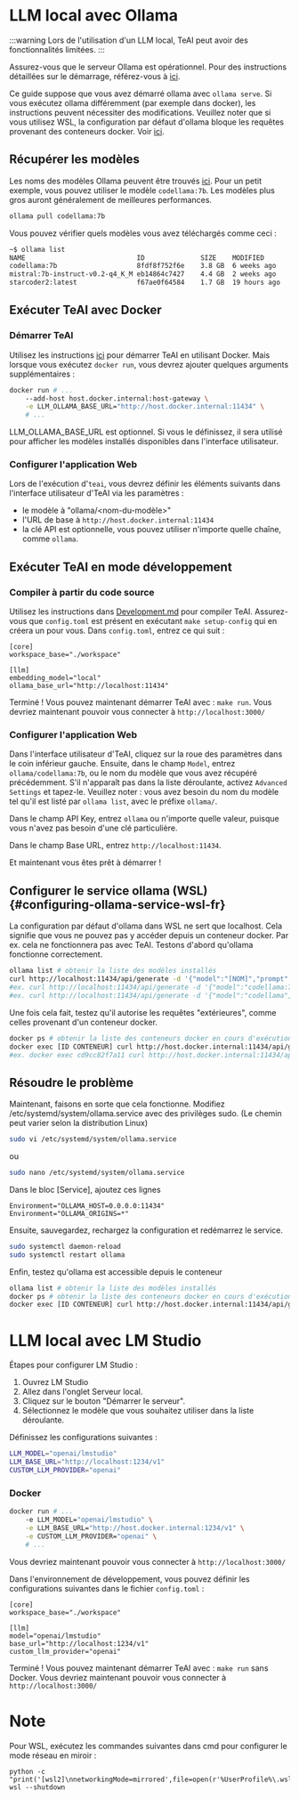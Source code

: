 

# LLM local avec Ollama

:::warning
Lors de l'utilisation d'un LLM local, TeAI peut avoir des fonctionnalités limitées.
:::

Assurez-vous que le serveur Ollama est opérationnel.
Pour des instructions détaillées sur le démarrage, référez-vous à [ici](https://github.com/ollama/ollama).

Ce guide suppose que vous avez démarré ollama avec `ollama serve`. Si vous exécutez ollama différemment (par exemple dans docker), les instructions peuvent nécessiter des modifications. Veuillez noter que si vous utilisez WSL, la configuration par défaut d'ollama bloque les requêtes provenant des conteneurs docker. Voir [ici](#configuring-ollama-service-wsl-fr).

## Récupérer les modèles

Les noms des modèles Ollama peuvent être trouvés [ici](https://ollama.com/library). Pour un petit exemple, vous pouvez utiliser le modèle `codellama:7b`. Les modèles plus gros auront généralement de meilleures performances.

```bash
ollama pull codellama:7b
```

Vous pouvez vérifier quels modèles vous avez téléchargés comme ceci :

```bash
~$ ollama list
NAME                            ID              SIZE    MODIFIED
codellama:7b                    8fdf8f752f6e    3.8 GB  6 weeks ago
mistral:7b-instruct-v0.2-q4_K_M eb14864c7427    4.4 GB  2 weeks ago
starcoder2:latest               f67ae0f64584    1.7 GB  19 hours ago
```

## Exécuter TeAI avec Docker

### Démarrer TeAI
Utilisez les instructions [ici](../getting-started) pour démarrer TeAI en utilisant Docker.
Mais lorsque vous exécutez `docker run`, vous devrez ajouter quelques arguments supplémentaires :

```bash
docker run # ...
    --add-host host.docker.internal:host-gateway \
    -e LLM_OLLAMA_BASE_URL="http://host.docker.internal:11434" \
    # ...
```

LLM_OLLAMA_BASE_URL est optionnel. Si vous le définissez, il sera utilisé pour afficher
les modèles installés disponibles dans l'interface utilisateur.


### Configurer l'application Web

Lors de l'exécution d'`teai`, vous devrez définir les éléments suivants dans l'interface utilisateur d'TeAI via les paramètres :
- le modèle à "ollama/&lt;nom-du-modèle&gt;"
- l'URL de base à `http://host.docker.internal:11434`
- la clé API est optionnelle, vous pouvez utiliser n'importe quelle chaîne, comme `ollama`.


## Exécuter TeAI en mode développement

### Compiler à partir du code source

Utilisez les instructions dans [Development.md](https://github.com/All-Hands-AI/TeAI/blob/main/Development.md) pour compiler TeAI.
Assurez-vous que `config.toml` est présent en exécutant `make setup-config` qui en créera un pour vous. Dans `config.toml`, entrez ce qui suit :

```
[core]
workspace_base="./workspace"

[llm]
embedding_model="local"
ollama_base_url="http://localhost:11434"

```

Terminé ! Vous pouvez maintenant démarrer TeAI avec : `make run`. Vous devriez maintenant pouvoir vous connecter à `http://localhost:3000/`

### Configurer l'application Web

Dans l'interface utilisateur d'TeAI, cliquez sur la roue des paramètres dans le coin inférieur gauche.
Ensuite, dans le champ `Model`, entrez `ollama/codellama:7b`, ou le nom du modèle que vous avez récupéré précédemment.
S'il n'apparaît pas dans la liste déroulante, activez `Advanced Settings` et tapez-le. Veuillez noter : vous avez besoin du nom du modèle tel qu'il est listé par `ollama list`, avec le préfixe `ollama/`.

Dans le champ API Key, entrez `ollama` ou n'importe quelle valeur, puisque vous n'avez pas besoin d'une clé particulière.

Dans le champ Base URL, entrez `http://localhost:11434`.

Et maintenant vous êtes prêt à démarrer !

## Configurer le service ollama (WSL) {#configuring-ollama-service-wsl-fr}

La configuration par défaut d'ollama dans WSL ne sert que localhost. Cela signifie que vous ne pouvez pas y accéder depuis un conteneur docker. Par ex. cela ne fonctionnera pas avec TeAI. Testons d'abord qu'ollama fonctionne correctement.

```bash
ollama list # obtenir la liste des modèles installés
curl http://localhost:11434/api/generate -d '{"model":"[NOM]","prompt":"hi"}'
#ex. curl http://localhost:11434/api/generate -d '{"model":"codellama:7b","prompt":"hi"}'
#ex. curl http://localhost:11434/api/generate -d '{"model":"codellama","prompt":"hi"}' #le tag est optionnel s'il n'y en a qu'un
```

Une fois cela fait, testez qu'il autorise les requêtes "extérieures", comme celles provenant d'un conteneur docker.

```bash
docker ps # obtenir la liste des conteneurs docker en cours d'exécution, pour un test plus précis choisissez le conteneur sandbox TeAI.
docker exec [ID CONTENEUR] curl http://host.docker.internal:11434/api/generate -d '{"model":"[NOM]","prompt":"hi"}'
#ex. docker exec cd9cc82f7a11 curl http://host.docker.internal:11434/api/generate -d '{"model":"codellama","prompt":"hi"}'
```

## Résoudre le problème

Maintenant, faisons en sorte que cela fonctionne. Modifiez /etc/systemd/system/ollama.service avec des privilèges sudo. (Le chemin peut varier selon la distribution Linux)

```bash
sudo vi /etc/systemd/system/ollama.service
```

ou

```bash
sudo nano /etc/systemd/system/ollama.service
```

Dans le bloc [Service], ajoutez ces lignes

```
Environment="OLLAMA_HOST=0.0.0.0:11434"
Environment="OLLAMA_ORIGINS=*"
```

Ensuite, sauvegardez, rechargez la configuration et redémarrez le service.

```bash
sudo systemctl daemon-reload
sudo systemctl restart ollama
```

Enfin, testez qu'ollama est accessible depuis le conteneur

```bash
ollama list # obtenir la liste des modèles installés
docker ps # obtenir la liste des conteneurs docker en cours d'exécution, pour un test plus précis choisissez le conteneur sandbox TeAI.
docker exec [ID CONTENEUR] curl http://host.docker.internal:11434/api/generate -d '{"model":"[NOM]","prompt":"hi"}'
```


# LLM local avec LM Studio

Étapes pour configurer LM Studio :
1. Ouvrez LM Studio
2. Allez dans l'onglet Serveur local.
3. Cliquez sur le bouton "Démarrer le serveur".
4. Sélectionnez le modèle que vous souhaitez utiliser dans la liste déroulante.


Définissez les configurations suivantes :
```bash
LLM_MODEL="openai/lmstudio"
LLM_BASE_URL="http://localhost:1234/v1"
CUSTOM_LLM_PROVIDER="openai"
```

### Docker

```bash
docker run # ...
    -e LLM_MODEL="openai/lmstudio" \
    -e LLM_BASE_URL="http://host.docker.internal:1234/v1" \
    -e CUSTOM_LLM_PROVIDER="openai" \
    # ...
```

Vous devriez maintenant pouvoir vous connecter à `http://localhost:3000/`

Dans l'environnement de développement, vous pouvez définir les configurations suivantes dans le fichier `config.toml` :

```
[core]
workspace_base="./workspace"

[llm]
model="openai/lmstudio"
base_url="http://localhost:1234/v1"
custom_llm_provider="openai"
```

Terminé ! Vous pouvez maintenant démarrer TeAI avec : `make run` sans Docker. Vous devriez maintenant pouvoir vous connecter à `http://localhost:3000/`

# Note

Pour WSL, exécutez les commandes suivantes dans cmd pour configurer le mode réseau en miroir :

```
python -c  "print('[wsl2]\nnetworkingMode=mirrored',file=open(r'%UserProfile%\.wslconfig','w'))"
wsl --shutdown
```

